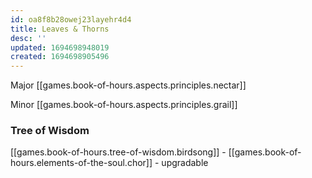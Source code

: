 ```yaml
---
id: oa8f8b28owej23layehr4d4
title: Leaves & Thorns
desc: ''
updated: 1694698948019
created: 1694698905496
---
```

Major [[games.book-of-hours.aspects.principles.nectar]]

Minor [[games.book-of-hours.aspects.principles.grail]]

### Tree of Wisdom

[[games.book-of-hours.tree-of-wisdom.birdsong]] - [[games.book-of-hours.elements-of-the-soul.chor]] - upgradable
